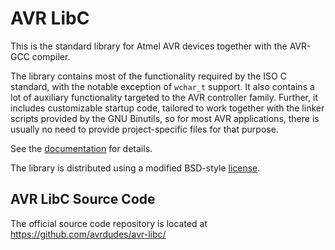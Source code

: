 # AVR LibC

This is the standard library for Atmel AVR devices together with the
AVR-GCC compiler.

The library contains most of the functionality required by the ISO C
standard, with the notable exception of `wchar_t` support. It also
contains a lot of auxiliary functionality targeted to the AVR
controller family. Further, it includes customizable startup code,
tailored to work together with the linker scripts provided by the GNU
Binutils, so for most AVR applications, there is usually no need to
provide project-specific files for that purpose.

See the [documentation](https://www.nongnu.org/avr-libc/user-manual/)
for details.

The library is distributed using a modified BSD-style
[license](LICENSE).

## AVR LibC Source Code

The official source code repository is located at
https://github.com/avrdudes/avr-libc/
